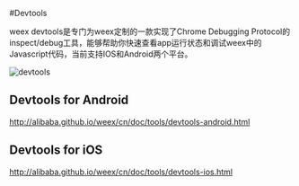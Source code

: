 #Devtools
 
 weex devtools是专门为weex定制的一款实现了Chrome Debugging Protocol的inspect/debug工具，能够帮助你快速查看app运行状态和调试weex中的Javascript代码，当前支持IOS和Android两个平台。
 
 
 ![devtools](https://github.com/myziyue/learn-to-weex/blob/master/images/13.png)
 
 ## Devtools for Android
 
 http://alibaba.github.io/weex/cn/doc/tools/devtools-android.html
 
 
 ## Devtools for iOS
 
 http://alibaba.github.io/weex/cn/doc/tools/devtools-ios.html
 
 
